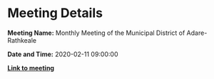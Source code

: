 # Meeting Details

**Meeting Name:** Monthly Meeting of the Municipal District of Adare-Rathkeale

**Date and Time:** 2020-02-11 09:00:00

**<a href="https://www.limerick.ie/council/whats-on/monthly-meeting-municipal-district-adare-rathkeale-54" target="_blank">Link to meeting</a>**
